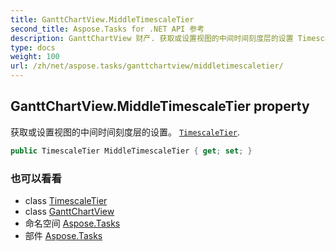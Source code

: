 ```yaml
---
title: GanttChartView.MiddleTimescaleTier
second_title: Aspose.Tasks for .NET API 参考
description: GanttChartView 财产. 获取或设置视图的中间时间刻度层的设置 TimescaleTier.
type: docs
weight: 100
url: /zh/net/aspose.tasks/ganttchartview/middletimescaletier/
---
```

## GanttChartView.MiddleTimescaleTier property

获取或设置视图的中间时间刻度层的设置。 [`TimescaleTier`](../../../aspose.tasks.visualization/timescaletier/).

```csharp
public TimescaleTier MiddleTimescaleTier { get; set; }
```

### 也可以看看

* class [TimescaleTier](../../../aspose.tasks.visualization/timescaletier/)
* class [GanttChartView](../)
* 命名空间 [Aspose.Tasks](../../ganttchartview/)
* 部件 [Aspose.Tasks](../../../)


